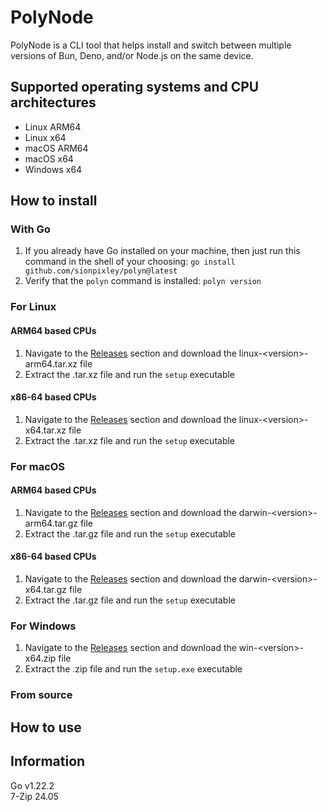 # PolyNode

PolyNode is a CLI tool that helps install and switch between multiple versions of Bun, Deno, and/or Node.js on the same device.

## Supported operating systems and CPU architectures

- Linux ARM64
- Linux x64
- macOS ARM64
- macOS x64
- Windows x64

## How to install

### With Go

1. If you already have Go installed on your machine, then just run this command in the shell of your choosing: `go install github.com/sionpixley/polyn@latest`
2. Verify that the `polyn` command is installed: `polyn version`

### For Linux

#### ARM64 based CPUs

1. Navigate to the <a href="https://github.com/sionpixley/polyn/releases" target="_blank">Releases</a> section and download the linux-\<version\>-arm64.tar.xz file
2. Extract the .tar.xz file and run the `setup` executable

#### x86-64 based CPUs

1. Navigate to the <a href="https://github.com/sionpixley/polyn/releases" target="_blank">Releases</a> section and download the linux-\<version\>-x64.tar.xz file
2. Extract the .tar.xz file and run the `setup` executable

### For macOS

#### ARM64 based CPUs

1. Navigate to the <a href="https://github.com/sionpixley/polyn/releases" target="_blank">Releases</a> section and download the darwin-\<version\>-arm64.tar.gz file
2. Extract the .tar.gz file and run the `setup` executable

#### x86-64 based CPUs

1. Navigate to the <a href="https://github.com/sionpixley/polyn/releases" target="_blank">Releases</a> section and download the darwin-\<version\>-x64.tar.gz file
2. Extract the .tar.gz file and run the `setup` executable

### For Windows

1. Navigate to the <a href="https://github.com/sionpixley/polyn/releases" target="_blank">Releases</a> section and download the win-\<version\>-x64.zip file
2. Extract the .zip file and run the `setup.exe` executable

### From source

## How to use

## Information

Go v1.22.2 <br>
7-Zip 24.05
